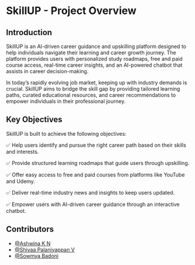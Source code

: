# SkillUP - Project Overview
## Introduction

SkillUP is an AI-driven career guidance and upskilling platform designed to help individuals navigate their learning and career growth journey. The platform provides users with personalized study roadmaps, free and paid course access, real-time career insights, and an AI-powered chatbot that assists in career decision-making.

In today’s rapidly evolving job market, keeping up with industry demands is crucial. SkillUP aims to bridge the skill gap by providing tailored learning paths, curated educational resources, and career recommendations to empower individuals in their professional journey.

## Key Objectives
SkillUP is built to achieve the following objectives:

✅ Help users identify and pursue the right career path based on their skills and interests.

✅ Provide structured learning roadmaps that guide users through upskilling.

✅ Offer easy access to free and paid courses from platforms like YouTube and Udemy.

✅ Deliver real-time industry news and insights to keep users updated.

✅ Empower users with AI-driven career guidance through an interactive chatbot.

## Contributors

- [@Ashwina K N](https://github.com/Ashwinakn)
- [@Shivaa Palaniyappan V](https://github.com/shivaa-palaniyappan) 
- [@Sowmya Badoni](https://github.com/sowmya-badoni) 
